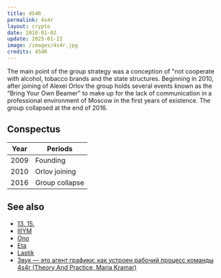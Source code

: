 ```yaml
---
title: 4S4R
permalink: 4s4r
layout: crypto
date: 2018-01-02
update: 2025-01-22
image: /images/4s4r.jpg
credits: 4S4R
---
```


The main point of the group strategy was a conception of "not cooperate with alcohol, tobacco brands and the state structures. Beginning in 2010, after joining of Alexei Orlov the group holds several events known as the “Bring Your Own Beamer” to make up for the lack of communication in a professional environment of Moscow in the first years of existence. The group collapsed at the end of 2016.

## Conspectus

| Year | Periods         |
|------|-----------------|
| 2009 | Founding        |
| 2010 | Orlov joining   |
| 2016 | Group collapse  |

## See also

+ [13. 15.](13-15)
+ [IIIYM](iiiym)
+ [Ono](ono)
+ [Eta](eta)
+ [Lastik](lastik)
+ [Звук — это агент графики: как устроен рабочий процесс команды 4s4r (Theory And Practice, Maria Kramar)](https://special.theoryandpractice.ru/4s4r)
